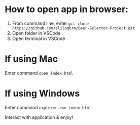 # How to open app in browser:

1. From command line, enter `git clone https://github.com/elilogbro/Beer-Selector-Project.git`
2. Open folder in VSCode
3. Open terminal in VSCode

# If using Mac
Enter command `open index.html`

# If using Windows
Enter command `explorer.exe index.html`

Interact with application & enjoy!
